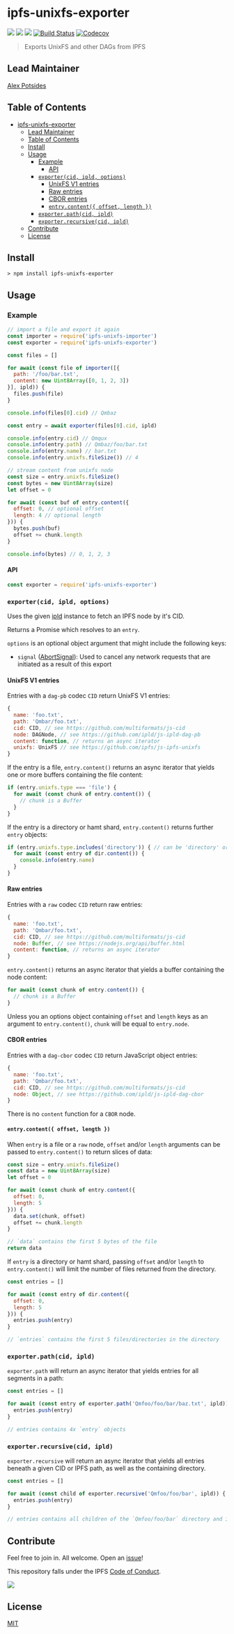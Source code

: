 # ipfs-unixfs-exporter

[![](https://img.shields.io/badge/made%20by-Protocol%20Labs-blue.svg?style=flat-square)](http://ipn.io)
[![](https://img.shields.io/badge/project-IPFS-blue.svg?style=flat-square)](http://ipfs.io/)
[![](https://img.shields.io/badge/freenode-%23ipfs-blue.svg?style=flat-square)](http://webchat.freenode.net/?channels=%23ipfs)
[![Build Status](https://flat.badgen.net/travis/ipfs/js-ipfs-unixfs)](https://travis-ci.com/ipfs/js-ipfs-unixfs)
[![Codecov](https://codecov.io/gh/ipfs/js-ipfs-unixfs/branch/master/graph/badge.svg)](https://codecov.io/gh/ipfs/js-ipfs-unixfs)

> Exports UnixFS and other DAGs from IPFS

## Lead Maintainer

[Alex Potsides](https://github.com/achingbrain)

## Table of Contents

- [ipfs-unixfs-exporter](#ipfs-unixfs-exporter)
  - [Lead Maintainer](#lead-maintainer)
  - [Table of Contents](#table-of-contents)
  - [Install](#install)
  - [Usage](#usage)
    - [Example](#example)
      - [API](#api)
    - [`exporter(cid, ipld, options)`](#exportercid-ipld-options)
      - [UnixFS V1 entries](#unixfs-v1-entries)
      - [Raw entries](#raw-entries)
      - [CBOR entries](#cbor-entries)
      - [`entry.content({ offset, length })`](#entrycontent-offset-length-)
    - [`exporter.path(cid, ipld)`](#exporterpathcid-ipld)
    - [`exporter.recursive(cid, ipld)`](#exporterrecursivecid-ipld)
  - [Contribute](#contribute)
  - [License](#license)

## Install

```
> npm install ipfs-unixfs-exporter
```

## Usage

### Example

```js
// import a file and export it again
const importer = require('ipfs-unixfs-importer')
const exporter = require('ipfs-unixfs-exporter')

const files = []

for await (const file of importer([{
  path: '/foo/bar.txt',
  content: new Uint8Array([0, 1, 2, 3])
}], ipld)) {
  files.push(file)
}

console.info(files[0].cid) // Qmbaz

const entry = await exporter(files[0].cid, ipld)

console.info(entry.cid) // Qmqux
console.info(entry.path) // Qmbaz/foo/bar.txt
console.info(entry.name) // bar.txt
console.info(entry.unixfs.fileSize()) // 4

// stream content from unixfs node
const size = entry.unixfs.fileSize()
const bytes = new Uint8Array(size)
let offset = 0

for await (const buf of entry.content({
  offset: 0, // optional offset
  length: 4 // optional length
})) {
  bytes.push(buf)
  offset += chunk.length
}

console.info(bytes) // 0, 1, 2, 3
```

#### API

```js
const exporter = require('ipfs-unixfs-exporter')
```

### `exporter(cid, ipld, options)`

Uses the given [ipld](https://github.com/ipld/js-ipld) instance to fetch an IPFS node by it's CID.

Returns a Promise which resolves to an `entry`.

`options` is an optional object argument that might include the following keys:

- `signal` ([AbortSignal](https://developer.mozilla.org/en-US/docs/Web/API/AbortSignal)): Used to cancel any network requests that are initiated as a result of this export

#### UnixFS V1 entries

Entries with a `dag-pb` codec `CID` return UnixFS V1 entries:

```javascript
{
  name: 'foo.txt',
  path: 'Qmbar/foo.txt',
  cid: CID, // see https://github.com/multiformats/js-cid
  node: DAGNode, // see https://github.com/ipld/js-ipld-dag-pb
  content: function, // returns an async iterator
  unixfs: UnixFS // see https://github.com/ipfs/js-ipfs-unixfs
}
```

If the entry is a file, `entry.content()` returns an async iterator that yields one or more buffers containing the file content:

```javascript
if (entry.unixfs.type === 'file') {
  for await (const chunk of entry.content()) {
    // chunk is a Buffer
  }
}
```

If the entry is a directory or hamt shard, `entry.content()` returns further `entry` objects:

```javascript
if (entry.unixfs.type.includes('directory')) { // can be 'directory' or 'hamt-sharded-directory'
  for await (const entry of dir.content()) {
    console.info(entry.name)
  }
}
```

#### Raw entries

Entries with a `raw` codec `CID` return raw entries:

```javascript
{
  name: 'foo.txt',
  path: 'Qmbar/foo.txt',
  cid: CID, // see https://github.com/multiformats/js-cid
  node: Buffer, // see https://nodejs.org/api/buffer.html
  content: function, // returns an async iterator
}
```

`entry.content()` returns an async iterator that yields a buffer containing the node content:

```javascript
for await (const chunk of entry.content()) {
  // chunk is a Buffer
}
```

Unless you an options object containing `offset` and `length` keys as an argument to `entry.content()`, `chunk` will be equal to `entry.node`.

#### CBOR entries

Entries with a `dag-cbor` codec `CID` return JavaScript object entries:

```javascript
{
  name: 'foo.txt',
  path: 'Qmbar/foo.txt',
  cid: CID, // see https://github.com/multiformats/js-cid
  node: Object, // see https://github.com/ipld/js-ipld-dag-cbor
}
```

There is no `content` function for a `CBOR` node.


#### `entry.content({ offset, length })`

When `entry` is a file or a `raw` node, `offset` and/or `length` arguments can be passed to `entry.content()` to return slices of data:

```javascript
const size = entry.unixfs.fileSize()
const data = new Uint8Array(size)
let offset = 0

for await (const chunk of entry.content({
  offset: 0,
  length: 5
})) {
  data.set(chunk, offset)
  offset += chunk.length
}

// `data` contains the first 5 bytes of the file
return data
```

If `entry` is a directory or hamt shard, passing `offset` and/or `length` to `entry.content()` will limit the number of files returned from the directory.

```javascript
const entries = []

for await (const entry of dir.content({
  offset: 0,
  length: 5
})) {
  entries.push(entry)
}

// `entries` contains the first 5 files/directories in the directory
```

### `exporter.path(cid, ipld)`

`exporter.path` will return an async iterator that yields entries for all segments in a path:

```javascript
const entries = []

for await (const entry of exporter.path('Qmfoo/foo/bar/baz.txt', ipld)) {
  entries.push(entry)
}

// entries contains 4x `entry` objects
```

### `exporter.recursive(cid, ipld)`

`exporter.recursive` will return an async iterator that yields all entries beneath a given CID or IPFS path, as well as the containing directory.

```javascript
const entries = []

for await (const child of exporter.recursive('Qmfoo/foo/bar', ipld)) {
  entries.push(entry)
}

// entries contains all children of the `Qmfoo/foo/bar` directory and it's children
```

[dag API]: https://github.com/ipfs/interface-ipfs-core/blob/master/SPEC/DAG.md
[ipld-resolver instance]: https://github.com/ipld/js-ipld-resolver
[UnixFS]: https://github.com/ipfs/specs/tree/master/unixfs
[pull-stream]: https://www.npmjs.com/package/pull-stream

## Contribute

Feel free to join in. All welcome. Open an [issue](https://github.com/ipfs/js-ipfs-unixfs-exporter/issues)!

This repository falls under the IPFS [Code of Conduct](https://github.com/ipfs/community/blob/master/code-of-conduct.md).

[![](https://cdn.rawgit.com/jbenet/contribute-ipfs-gif/master/img/contribute.gif)](https://github.com/ipfs/community/blob/master/contributing.md)

## License

[MIT](LICENSE)
